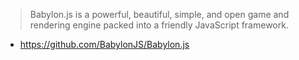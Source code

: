 > Babylon.js is a powerful, beautiful, simple, and open game and rendering engine packed into a friendly JavaScript framework.

- https://github.com/BabylonJS/Babylon.js
